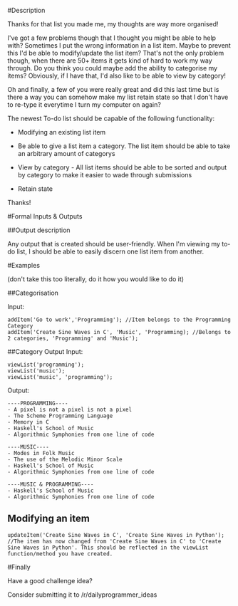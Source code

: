 #Description

Thanks for that list you made me, my thoughts are way more organised!

I've got a few problems though that I thought you might be able to help with?
Sometimes I put the wrong information in a list item. Maybe to prevent this I'd be able to modify/update the list item? That's not the only problem though, when there are 50+ items it gets kind of hard to work my way through. Do you think you could maybe add the ability to categorise my items? Obviously, if I have that, I'd also like to be able to view by category!

Oh and finally, a few of you were really great and did this last time but is there a way you can somehow make my list retain state so that I don't have to re-type it everytime I turn my computer on again?

The newest To-do list should be capable of the following functionality:

* Modifying an existing list item

* Be able to give a list item a category. The list item should be able to take an arbitrary amount of categorys

* View by category - All list items should be able to be sorted and output by category to make it easier to wade through submissions

* Retain state

Thanks!

#Formal Inputs & Outputs

##Output description

Any output that is created should be user-friendly. When I'm viewing my to-do list, I should be able to easily discern one list item from another.

#Examples

(don't take this too literally, do it how you would like to do it)

##Categorisation

Input:

    addItem('Go to work','Programming'); //Item belongs to the Programming Category
    addItem('Create Sine Waves in C', 'Music', 'Programming); //Belongs to 2 categories, 'Programming' and 'Music');

##Category Output 
Input:

    viewList('programming');
    viewList('music');
    viewList('music', 'programming');

Output:

    ----PROGRAMMING----
    - A pixel is not a pixel is not a pixel
    - The Scheme Programming Language
    - Memory in C
    - Haskell's School of Music
    - Algorithmic Symphonies from one line of code

    ----MUSIC----
    - Modes in Folk Music
    - The use of the Melodic Minor Scale
    - Haskell's School of Music
    - Algorithmic Symphonies from one line of code

    ----MUSIC & PROGRAMMING----
    - Haskell's School of Music
    - Algorithmic Symphonies from one line of code

## Modifying an item

    updateItem('Create Sine Waves in C', 'Create Sine Waves in Python');
    //The item has now changed from 'Create Sine Waves in C' to 'Create Sine Waves in Python'. This should be reflected in the viewList function/method you have created.

#Finally

Have a good challenge idea?

Consider submitting it to /r/dailyprogrammer_ideas